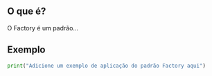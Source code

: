 
## O que é?
O Factory é um padrão...

## Exemplo
```python
print("Adicione um exemplo de aplicação do padrão Factory aqui")
```